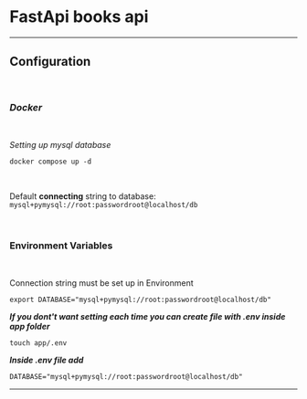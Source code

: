 # FastApi books api

---
## __Configuration__
<br/>

### ***Docker***
<br/>

*Setting up mysql database*

    docker compose up -d
<br/>

Default **connecting** string to database: `mysql+pymysql://root:passwordroot@localhost/db`

<br/>

### **Environment Variables**
<br/>

Connection string must be set up in Environment

    export DATABASE="mysql+pymysql://root:passwordroot@localhost/db"

***If you dont't want setting each time you can create file with .env inside app folder***

    touch app/.env


***Inside .env file add***

    DATABASE="mysql+pymysql://root:passwordroot@localhost/db"


---